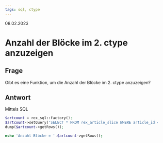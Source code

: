 ```yaml
---
tags: sql, ctype
---
```


08.02.2023

# Anzahl der Blöcke im 2. ctype anzuzeigen

## Frage

Gibt es eine Funktion, um die Anzahl der Blöcke im 2. ctype anzuzeigen?


## Antwort

Mittels SQL

``` php
$artcount = rex_sql::factory();
$artcount->setQuery('SELECT * FROM rex_article_slice WHERE article_id = :aid AND ctype_id = :cid', ['aid' => 1, 'cid' => 1]);
dump($artcount->getRows());

echo 'Anzahl Blöcke = '.$artcount->getRows();
``` 


